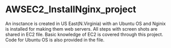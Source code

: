 # AWSEC2_InstallNginx_project
An insctance is created in US East(N.Virginia) with an Ubuntu OS and Nginix is installed for making them web servers.
All steps with screen shots are shared in EC2 file.
Basic knowledge of EC2 is covered through this project.
Code for Ubuntu OS is also provided in the file.
